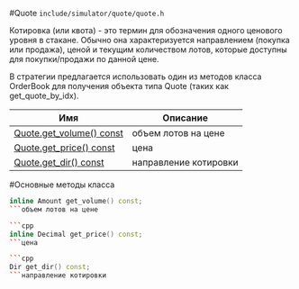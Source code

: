 #Quote
`include/simulator/quote/quote.h`


Котировка (или квота) - это термин для обозначения одного ценового уровня в стакане.
Обычно она характеризуется направлением (покупка или продажа), ценой и текущим
количеством лотов, которые доступны для покупки/продажи по данной цене.

В стратегии предлагается использовать один из методов класса OrderBook для получения
объекта типа Quote (таких как get_quote_by_idx).


|Имя| Описание|
|------------------|--------------------|
|[Quote.get_volume() const](#get_volume)|объем лотов на цене|
|[Quote.get_price() const](#get_price)|цена|
|[Quote.get_dir() const](#get_dir)|направление котировки|

#Основные методы класса

```cpp
inline Amount get_volume() const;
```объем лотов на цене

```cpp
inline Decimal get_price() const;
```цена

```cpp
Dir get_dir() const;
```направление котировки

